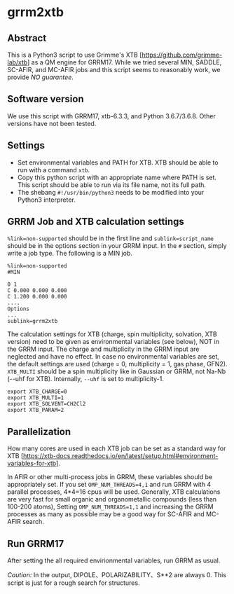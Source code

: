 # grrm2xtb

## Abstract
This is a Python3 script to use Grimme's XTB [https://github.com/grimme-lab/xtb] as a QM engine for GRRM17.
While we tried several MIN, SADDLE, SC-AFIR, and MC-AFIR jobs and this script seems to reasonably work, we provide *NO guarantee*.

## Software version
We use this script with GRRM17, xtb-6.3.3, and Python 3.6.7/3.6.8. Other versions have not been tested.

## Settings

 - Set environmental variables and PATH for XTB. XTB should be able to run with a command `xtb`. 
 - Copy this python script with an appropriate name where PATH is set. This script should be able to run via its file name, not its full path.
 - The shebang `#!/usr/bin/python3` needs to be modified into your Python3 interpreter.

## GRRM Job and XTB calculation settings

`%link=non-supported` should be in the first line and `sublink=script_name` should be in the options section in your GRRM input.
In the `#` section, simply write a job type. The following is a MIN job.
```
%link=non-supported
#MIN

0 1
C 0.000 0.000 0.000
C 1.200 0.000 0.000
....
Options
...
sublink=grrm2xtb
```

The calculation settings for XTB (charge, spin multiplicity, solvation, XTB version) need to be given as environmental variables (see below), NOT in the GRRM input.
The charge and multiplicity in the GRRM input are neglected and have no effect.
In case no environmental variables are set, the default settings are used (charge = 0, multiplicity = 1, gas phase, GFN2).
`XTB_MULTI` should be a spin multiplicity like in Gaussian or GRRM, not Na-Nb (--uhf for XTB). Internally, `--uhf` is set to multiplicity-1. 

```
export XTB_CHARGE=0
export XTB_MULTI=1
export XTB_SOLVENT=CH2Cl2
export XTB_PARAM=2
```

## Parallelization

How many cores are used in each XTB job can be set as a standard way for XTB [https://xtb-docs.readthedocs.io/en/latest/setup.html#environment-variables-for-xtb].

In AFIR or other multi-process jobs in GRRM, these variables should be appropriately set.
If you set `OMP_NUM_THREADS=4,1` and run GRRM with 4 parallel processes, 4\*4=16 cpus will be used.
Generally, XTB calculations are very fast for small organic and organometallic compounds (less than 100-200 atoms),
Setting `OMP_NUM_THREADS=1,1` and increasing the GRRM processes as many as possible may be a good way for SC-AFIR and MC-AFIR search.

## Run GRRM17

After setting the all required envirionmental variables, run GRRM as usual.

*Caution:* In the output, DIPOLE、POLARIZABILITY、S\**2 are always 0. This script is just for a rough search for structures.

